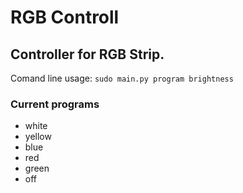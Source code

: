 # RGB Controll

Controller for RGB Strip.  
---
Comand line usage:
`sudo main.py program brightness`

### Current programs
- white
- yellow
- blue
- red
- green
- off
